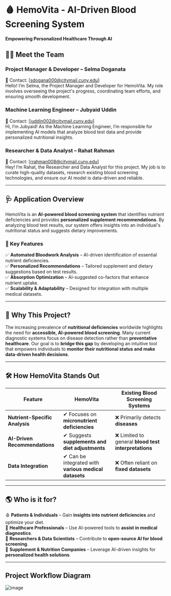 # 🩸 HemoVita - AI-Driven Blood Screening System  
#### Empowering Personalized Healthcare Through AI  

## 🧑‍💻 Meet the Team  
### **Project Manager & Developer** – Selma Doganata  
📧 Contact: [sdogana000@citymail.cuny.edu]  
Hello! I’m Selma, the Project Manager and Developer for HemoVita. My role involves overseeing the project's progress, coordinating team efforts, and ensuring smooth development.  

### **Machine Learning Engineer** – Jubyaid Uddin  
📧 Contact: [juddin002@citymail.cuny.edu]  
Hi, I’m Jubyaid! As the Machine Learning Engineer, I’m responsible for implementing AI models that analyze blood test data and provide personalized nutritional insights.  

### **Researcher & Data Analyst** – Rahat Rahman  
📧 Contact: [rrahman008@citymail.cuny.edu]  
Hey! I’m Rahat, the Researcher and Data Analyst for this project. My job is to curate high-quality datasets, research existing blood screening technologies, and ensure our AI model is data-driven and reliable.  

---

## 🩺 Application Overview  
HemoVita is an **AI-powered blood screening system** that identifies nutrient deficiencies and provides **personalized supplement recommendations**. By analyzing blood test results, our system offers insights into an individual's nutritional status and suggests dietary improvements.  

### 📌 Key Features  
✅ **Automated Bloodwork Analysis** – AI-driven identification of essential nutrient deficiencies.  
✅ **Personalized Recommendations** – Tailored supplement and dietary suggestions based on test results.  
✅ **Absorption Optimization** – AI-suggested co-factors that enhance nutrient uptake.  
✅ **Scalability & Adaptability** – Designed for integration with multiple medical datasets.  

---

## 📌 Why This Project?  
The increasing prevalence of **nutritional deficiencies** worldwide highlights the need for **accessible, AI-powered blood screening**. Many current diagnostic systems focus on disease detection rather than **preventative healthcare**. Our goal is to **bridge this gap** by developing an intuitive tool that empowers individuals to **monitor their nutritional status and make data-driven health decisions**.  

---

## 🛠️ How HemoVita Stands Out  
| **Feature** | **HemoVita** | **Existing Blood Screening Systems** |
|------------|-------------|----------------------------------|
| **Nutrient-Specific Analysis** | ✔ Focuses on **micronutrient deficiencies** | ❌ Primarily detects **diseases** |
| **AI-Driven Recommendations** | ✔ Suggests **supplements and diet adjustments** | ❌ Limited to general **blood test interpretations** |
| **Data Integration** | ✔ Can be integrated with **various medical datasets** | ❌ Often reliant on **fixed datasets** |

---

## 🌎 Who is it for?  
🩸 **Patients & Individuals** – Gain **insights into nutrient deficiencies** and optimize your diet.  
🏥 **Healthcare Professionals** – Use AI-powered tools to **assist in medical diagnostics**.  
🔬 **Researchers & Data Scientists** – Contribute to **open-source AI for blood screening**.  
💊 **Supplement & Nutrition Companies** – Leverage AI-driven insights for **personalized health solutions**.  

---

## Project Workflow Diagram  
![image](https://github.com/user-attachments/assets/b781e4a9-81b6-437e-8c01-ecf27c9f7aea)  

